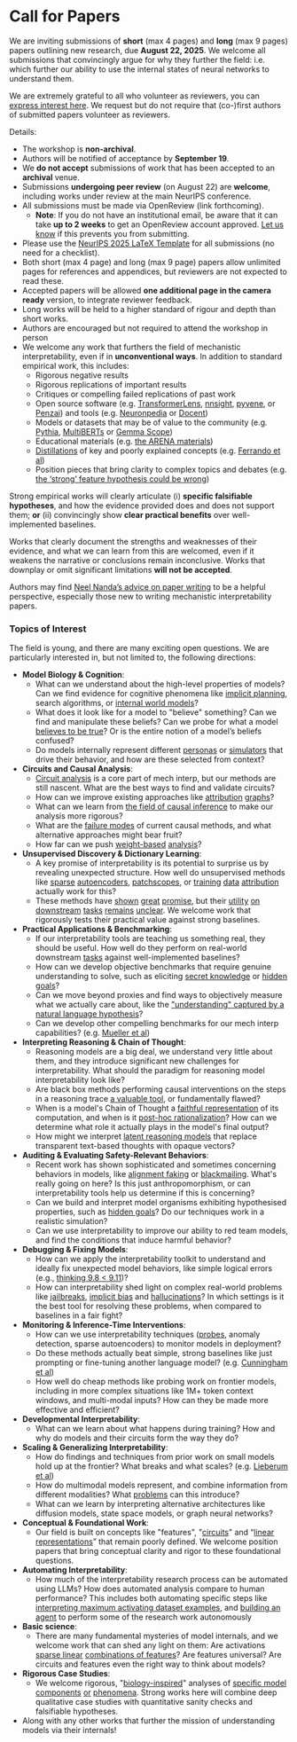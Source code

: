 # Call for Papers
We are inviting submissions of **short** (max 4 pages) and **long** (max 9 pages) papers outlining new research, due **August 22, 2025**. We welcome all submissions that convincingly argue for why they further the field: i.e. which further our ability to use the internal states of neural networks to understand them. 

We are extremely grateful to all who volunteer as reviewers, you can [express interest here](https://www.google.com/url?q=https://docs.google.com/forms/d/e/1FAIpQLSdiw1SJllzoTz_nqzDTzTOGb9DV3W_truQyh-WvYj_QGIi7Mg/viewform?usp%3Ddialog&sa=D&source=editors&ust=1753229250278835&usg=AOvVaw2vqwEzGxGAiGh7YmzAKlLV). We request but do not require that (co-)first authors of submitted papers volunteer as reviewers. 

Details: 
* The workshop is **non-archival**.
* Authors will be notified of acceptance by **September 19**.
* We **do not accept** submissions of work that has been accepted to an **archival** venue.
* Submissions **undergoing peer review** (on August 22) are **welcome**, including works under review at the main NeurIPS conference.
* All submissions must be made via OpenReview (link forthcoming).
  * **Note**: If you do not have an institutional email, be aware that it can take **up to 2 weeks** to get an OpenReview account approved. [Let us know](mailto:neurips2025@mechinterpworkshop.com) if this prevents you from submitting.
* Please use the [NeurIPS 2025 LaTeX Template](https://www.google.com/url?q=https://media.neurips.cc/Conferences/NeurIPS2025/Styles.zip&sa=D&source=editors&ust=1753229250281760&usg=AOvVaw3bF2z5C0eLVaVpGi8RwDO3) for all submissions (no need for a checklist).
* Both short (max 4 page) and long (max 9 page) papers allow unlimited pages for references and appendices, but reviewers are not expected to read these.
* Accepted papers will be allowed **one additional page in the camera ready** version, to integrate reviewer feedback.
* Long works will be held to a higher standard of rigour and depth than short works.
* Authors are encouraged but not required to attend the workshop in person
* We welcome any work that furthers the field of mechanistic interpretability, even if in **unconventional ways**. In addition to standard empirical work, this includes:
  * Rigorous negative results
  * Rigorous replications of important results
  * Critiques or compelling failed replications of past work
  * Open source software (e.g. [TransformerLens](https://www.google.com/url?q=https://github.com/neelnanda-io/TransformerLens&sa=D&source=editors&ust=1753229250284206&usg=AOvVaw02lNj8WvaywFILrG8C8UD5), [nnsight](https://www.google.com/url?q=https://github.com/ndif-team/nnsight&sa=D&source=editors&ust=1753229250284376&usg=AOvVaw3KxLbnltGm4yqvS1nxBONR), [pyvene](https://www.google.com/url?q=https://github.com/stanfordnlp/pyvene/tree/main/pyvene/models/mlp&sa=D&source=editors&ust=1753229250284549&usg=AOvVaw2uH6vSQ2NEJ-2NiHC7P6Uo), or [Penzai](https://www.google.com/url?q=https://github.com/google-deepmind/penzai&sa=D&source=editors&ust=1753229250284781&usg=AOvVaw34Muf8Q_DSqSODymuE9gR6)) and tools (e.g. [Neuronpedia](https://www.google.com/url?q=http://neuronpedia.org&sa=D&source=editors&ust=1753229250284979&usg=AOvVaw0qO7CyUHp71n6L-i3qHjfp) or [Docent](https://www.google.com/url?q=https://transluce.org/introducing-docent&sa=D&source=editors&ust=1753229250285188&usg=AOvVaw3eVwNrEBojJSxB6S98FWd_))
  * Models or datasets that may be of value to the community (e.g. [Pythia](https://www.google.com/url?q=https://arxiv.org/abs/2304.01373&sa=D&source=editors&ust=1753229250285769&usg=AOvVaw0rEmKbSVVd3FQ8WuMc0Qq9), [MultiBERTs](https://www.google.com/url?q=https://arxiv.org/abs/2106.16163&sa=D&source=editors&ust=1753229250285937&usg=AOvVaw0mjkiR-ANbH2ZqBb-z9YhO) or [Gemma Scope](https://www.google.com/url?q=https://arxiv.org/abs/2408.05147&sa=D&source=editors&ust=1753229250286122&usg=AOvVaw0dAH9SOHB2t6mHgiMg7N5m))
  * Educational materials (e.g. [the ARENA materials](https://www.google.com/url?q=https://arena3-chapter1-transformer-interp.streamlit.app/&sa=D&source=editors&ust=1753229250286555&usg=AOvVaw0skB-0hQ6UMkwZhAFlutKh))
  * [Distillations](https://www.google.com/url?q=https://distill.pub/2017/research-debt/&sa=D&source=editors&ust=1753229250286818&usg=AOvVaw1K9OV3JWYnv9Odf_xM5NJN) of key and poorly explained concepts (e.g. [Ferrando et al](https://www.google.com/url?q=https://arxiv.org/abs/2405.00208&sa=D&source=editors&ust=1753229250287137&usg=AOvVaw3OXSLKMaKl3ULak_9XfHEA))
  * Position pieces that bring clarity to complex topics and debates (e.g. [the ‘strong’ feature hypothesis could be wrong](https://www.google.com/url?q=https://www.alignmentforum.org/posts/tojtPCCRpKLSHBdpn/the-strong-feature-hypothesis-could-be-wrong&sa=D&source=editors&ust=1753229250287996&usg=AOvVaw1fmDFlZv4p4dtQOoj3ahFz))

Strong empirical works will clearly articulate (i) **specific falsifiable hypotheses**, and how the evidence provided does and does not support them; **or** (ii) convincingly show **clear practical benefits** over well-implemented baselines. 

Works that clearly document the strengths and weaknesses of their evidence, and what we can learn from this are welcomed, even if it weakens the narrative or conclusions remain inconclusive. Works that downplay or omit significant limitations **will not be accepted**. 

Authors may find [Neel Nanda’s advice on paper writing](https://www.google.com/url?q=https://www.alignmentforum.org/posts/eJGptPbbFPZGLpjsp/highly-opinionated-advice-on-how-to-write-ml-papers&sa=D&source=editors&ust=1753229250290300&usg=AOvVaw0e6VtqG6cUp69kpJe32UST) to be a helpful perspective, especially those new to writing mechanistic interpretability papers. 
### Topics of Interest
The field is young, and there are many exciting open questions. We are particularly interested in, but not limited to, the following directions: 
* **Model Biology & Cognition**:
  * What can we understand about the high-level properties of models? Can we find evidence for cognitive phenomena like [implicit planning](https://www.google.com/url?q=https://transformer-circuits.pub/2025/attribution-graphs/biology.html%23dives-poems&sa=D&source=editors&ust=1753229250292285&usg=AOvVaw0fIHMOFhRDC-vV2j0V1saL), search algorithms, or [internal world models](https://www.google.com/url?q=https://arxiv.org/abs/2210.13382&sa=D&source=editors&ust=1753229250292558&usg=AOvVaw1UF6KCCmu8XcPfACIdNXwu)?
  * What does it look like for a model to "believe" something? Can we find and manipulate these beliefs? Can we probe for what a model [believes to be true](https://www.google.com/url?q=https://arxiv.org/abs/2310.06824&sa=D&source=editors&ust=1753229250293327&usg=AOvVaw0YKPohCWNZ6fdk0cBjjGGY)? Or is the entire notion of a model’s beliefs confused?
  * Do models internally represent different [personas](https://www.google.com/url?q=https://arxiv.org/abs/2406.12094&sa=D&source=editors&ust=1753229250293870&usg=AOvVaw0aXzRn0kfL6fUJTlbdOQdE) or [simulators](https://www.google.com/url?q=https://www.nature.com/articles/s41586-023-06647-8&sa=D&source=editors&ust=1753229250294070&usg=AOvVaw0CGeZ1N8Kan4XrlgSGnEAI) that drive their behavior, and how are these selected from context?
* **Circuits and Causal Analysis**:
  * [Circuit analysis](https://www.google.com/url?q=https://distill.pub/2020/circuits/zoom-in/&sa=D&source=editors&ust=1753229250294757&usg=AOvVaw2FDwTMqjEVYwRApqIBk-Zn) is a core part of mech interp, but our methods are still nascent. What are the best ways to find and validate circuits?
  * How can we improve existing approaches like [attribution](https://www.google.com/url?q=https://arxiv.org/abs/2406.11944&sa=D&source=editors&ust=1753229250295610&usg=AOvVaw0yAHvvm6nGhu_TQ1qQo-L3) [graphs](https://www.google.com/url?q=https://transformer-circuits.pub/2025/attribution-graphs/methods.html&sa=D&source=editors&ust=1753229250295925&usg=AOvVaw02czvNQdbFQ4JPBHHenhh3)?
  * What can we learn from [the field of causal inference](https://www.google.com/url?q=https://arxiv.org/abs/2407.04690&sa=D&source=editors&ust=1753229250296434&usg=AOvVaw0Zoierh41bYvzU6vkyowUl) to make our analysis more rigorous?
  * What are the [failure modes](https://www.google.com/url?q=https://arxiv.org/abs/2307.15771&sa=D&source=editors&ust=1753229250296875&usg=AOvVaw1h8ZrdRPoQLBa_q1cq6m4e) of current causal methods, and what alternative approaches might bear fruit?
  * How far can we push [weight-based](https://www.google.com/url?q=https://arxiv.org/abs/2301.05217&sa=D&source=editors&ust=1753229250297544&usg=AOvVaw3O5rPFi1P-nO1AWNetkn28) [analysis](https://www.google.com/url?q=https://arxiv.org/abs/2410.08417&sa=D&source=editors&ust=1753229250297731&usg=AOvVaw1jXaTSWkw1qmuaOxp9F540)?
* **Unsupervised Discovery & Dictionary Learning**:
  * A key promise of interpretability is its potential to surprise us by revealing unexpected structure. How well do unsupervised methods like [sparse](https://www.google.com/url?q=https://arxiv.org/abs/2103.15949&sa=D&source=editors&ust=1753229250298687&usg=AOvVaw0hmMEH58BFQ3bPqfT_zVk5) [autoencoders](https://www.google.com/url?q=https://transformer-circuits.pub/2023/monosemantic-features&sa=D&source=editors&ust=1753229250298993&usg=AOvVaw2WbiFb762jl0mrqZqMqpp7), [patch](https://www.google.com/url?q=https://arxiv.org/abs/2401.06102&sa=D&source=editors&ust=1753229250299186&usg=AOvVaw0EkWh4GH5K2UD1o-cCoE5L)[scopes](https://www.google.com/url?q=https://arxiv.org/abs/2403.10949v2&sa=D&source=editors&ust=1753229250299344&usg=AOvVaw02wqYLHejms6wFvXLRQ8gy), or [training](https://www.google.com/url?q=https://proceedings.mlr.press/v70/koh17a?ref%3Dhttps://githubhelp.com&sa=D&source=editors&ust=1753229250299605&usg=AOvVaw07vE5V2N2Xq-WplbsK0HGK) [data](https://www.google.com/url?q=https://arxiv.org/abs/2308.03296&sa=D&source=editors&ust=1753229250299988&usg=AOvVaw3akHn1IRn4yyrDJ72wxIYQ) [attribution](https://www.google.com/url?q=https://arxiv.org/abs/2205.11482&sa=D&source=editors&ust=1753229250300218&usg=AOvVaw1NOxBg7WS3T8sLT7ahm5YC) actually work for this?
  * These methods have [shown](https://www.google.com/url?q=https://transformer-circuits.pub/2024/scaling-monosemanticity/index.html&sa=D&source=editors&ust=1753229250300668&usg=AOvVaw1dT6UqbJoEa0x6v-l35sKX) [great](https://www.google.com/url?q=https://transformer-circuits.pub/2025/attribution-graphs/biology.html&sa=D&source=editors&ust=1753229250300920&usg=AOvVaw2w886wJSK6ewIsKEVdst0x) [promise](https://www.google.com/url?q=https://arxiv.org/abs/2503.10965&sa=D&source=editors&ust=1753229250301158&usg=AOvVaw14ZxZjoeT_xS6fngRTmy87), but their [utility](https://www.google.com/url?q=https://arxiv.org/abs/2502.16681&sa=D&source=editors&ust=1753229250301406&usg=AOvVaw0ART9eQi4MfnVVsjOrMSjF) [on](https://www.google.com/url?q=https://www.tilderesearch.com/blog/sieve&sa=D&source=editors&ust=1753229250301580&usg=AOvVaw2pPCGtJtzoVLhHyJwhjf0n) [downstream](https://www.google.com/url?q=https://arxiv.org/abs/2501.17148&sa=D&source=editors&ust=1753229250301774&usg=AOvVaw33X7apNbEDEG90XqqXbbGI) [tasks](https://www.google.com/url?q=https://transformer-circuits.pub/2024/features-as-classifiers/index.html&sa=D&source=editors&ust=1753229250301982&usg=AOvVaw3Csj5hwHU4s2iOT-x20Ny_) [remains](https://www.google.com/url?q=https://arxiv.org/abs/2502.04382&sa=D&source=editors&ust=1753229250302174&usg=AOvVaw1XDxYhZ--4j5zoBpjBam5J) [unclear](https://www.google.com/url?q=https://www.alignmentforum.org/posts/4uXCAJNuPKtKBsi28/negative-results-for-saes-on-downstream-tasks&sa=D&source=editors&ust=1753229250302450&usg=AOvVaw2FkTPrQ3lIrcQTzlEyEu5s). We welcome work that rigorously tests their practical value against strong baselines.
* **Practical Applications & Benchmarking**:
  * If our interpretability tools are teaching us something real, they should be useful. How well do they perform on real-world downstream [tasks](https://www.google.com/url?q=https://www.lesswrong.com/posts/wGRnzCFcowRCrpX4Y/downstream-applications-as-validation-of-interpretability&sa=D&source=editors&ust=1753229250303761&usg=AOvVaw2Bm7tkjIp_H7W14U2oLl8G) against well-implemented baselines?
  * How can we develop objective benchmarks that require genuine understanding to solve, such as eliciting [secret knowledge](https://www.google.com/url?q=https://arxiv.org/abs/2505.14352&sa=D&source=editors&ust=1753229250304450&usg=AOvVaw1ErvYR37C-blk0xHQmqGMG) or [hidden goals](https://www.google.com/url?q=https://arxiv.org/abs/2503.10965&sa=D&source=editors&ust=1753229250304656&usg=AOvVaw3vXygywsZulB8Uvap82WEH)?
  * Can we move beyond proxies and find ways to objectively measure what we actually care about, like the ["understanding" captured by a natural language hypothesis](https://www.google.com/url?q=https://arxiv.org/abs/2502.04382&sa=D&source=editors&ust=1753229250305397&usg=AOvVaw0zNzQ_H_SoUje6hajm6HI7)?
  * Can we develop other compelling benchmarks for our mech interp capabilities? (e.g. [Mueller et al](https://www.google.com/url?q=https://arxiv.org/abs/2504.13151&sa=D&source=editors&ust=1753229250305965&usg=AOvVaw0aAB4XMSqdz1oaHRmMlpMc))
* **Interpreting Reasoning & Chain of Thought**:
  * Reasoning models are a big deal, we understand very little about them, and they introduce significant new challenges for interpretability. What should the paradigm for reasoning model interpretability look like?
  * Are black box methods performing causal interventions on the steps in a reasoning trace [a valuable tool](https://www.google.com/url?q=https://arxiv.org/abs/2506.19143&sa=D&source=editors&ust=1753229250307620&usg=AOvVaw0JrmmjwBt37lLsMGhd2JFN), or fundamentally flawed?
  * When is a model's Chain of Thought a [faithful representation](https://www.google.com/url?q=https://arxiv.org/abs/2305.04388&sa=D&source=editors&ust=1753229250308164&usg=AOvVaw11Wc3Iz_qkV_5iAsDa6psa) of its computation, and when is it [post-hoc rationalization](https://www.google.com/url?q=https://arxiv.org/abs/2503.08679&sa=D&source=editors&ust=1753229250308496&usg=AOvVaw0LTAltnKlFtfs0fHEUa0YA)? How can we determine what role it actually plays in the model's final output?
  * How might we interpret [latent reasoning models](https://www.google.com/url?q=https://arxiv.org/abs/2412.06769&sa=D&source=editors&ust=1753229250309152&usg=AOvVaw0LR24lpzWvPTzVS1hH8myH) that replace transparent text-based thoughts with opaque vectors?
* **Auditing & Evaluating Safety-Relevant Behaviors**:
  * Recent work has shown sophisticated and sometimes concerning behaviors in models, like [alignment faking](https://www.google.com/url?q=https://arxiv.org/abs/2412.14093&sa=D&source=editors&ust=1753229250310235&usg=AOvVaw2S9izKuOLO0dn1SYyyq-R0) or [blackmailing](https://www.google.com/url?q=https://www.anthropic.com/research/agentic-misalignment&sa=D&source=editors&ust=1753229250310480&usg=AOvVaw1ZJBrbh7SyS8y2GOqmwDLL). What's really going on here? Is this just anthropomorphism, or can interpretability tools help us determine if this is concerning?
  * Can we build and interpret model organisms exhibiting hypothesised properties, such as [hidden goals](https://www.google.com/url?q=https://arxiv.org/abs/2503.10965&sa=D&source=editors&ust=1753229250311209&usg=AOvVaw2yOoUbqNMUMXLU_m-IjsTK)? Do our techniques work in a realistic simulation?
  * Can we use interpretability to improve our ability to red team models, and find the conditions that induce harmful behavior?
* **Debugging & Fixing Models**:
  * How can we apply the interpretability toolkit to understand and ideally fix unexpected model behaviors, like simple logical errors (e.g., [thinking 9.8 < 9.11](https://www.google.com/url?q=https://transluce.org/observability-interface&sa=D&source=editors&ust=1753229250312411&usg=AOvVaw1s05UVZq3sfOXhbofiWyFL))?
  * How can interpretability shed light on complex real-world problems like [jailbreaks](https://www.google.com/url?q=https://transformer-circuits.pub/2025/attribution-graphs/biology.html%23dives-jailbreak&sa=D&source=editors&ust=1753229250312767&usg=AOvVaw1mASluGy1nyWy1BQQtb0eU), [implicit bias](https://www.google.com/url?q=https://arxiv.org/abs/2506.10922&sa=D&source=editors&ust=1753229250312930&usg=AOvVaw0nH6o9OENzJjMbHYU8Fsq7) and [hallucinations](https://www.google.com/url?q=https://arxiv.org/abs/2411.14257&sa=D&source=editors&ust=1753229250313116&usg=AOvVaw20KaO4LNKZ4439OBRUF0iV)? In which settings is it the best tool for resolving these problems, when compared to baselines in a fair fight?
* **Monitoring & Inference-Time Interventions**:
  * How can we use interpretability techniques ([probes](https://www.google.com/url?q=https://arxiv.org/abs/2102.12452&sa=D&source=editors&ust=1753229250314100&usg=AOvVaw3zoWbWu_3wOZOJYqvq5XPc), anomaly detection, sparse autoencoders) to monitor models in deployment?
  * Do these methods actually beat simple, strong baselines like just prompting or fine-tuning another language model? (e.g. [Cunningham et al](https://www.google.com/url?q=https://alignment.anthropic.com/2025/cheap-monitors/&sa=D&source=editors&ust=1753229250315044&usg=AOvVaw1Q5ae6gxKBf2qU1n0PS3vP))
  * How well do cheap methods like probing work on frontier models, including in more complex situations like 1M+ token context windows, and multi-modal inputs? How can they be made more effective and efficient?
* **Developmental Interpretability**:
  * What can we learn about what happens during training? How and why do models and their circuits form the way they do?
* **Scaling & Generalizing Interpretability**:
  * How do findings and techniques from prior work on small models hold up at the frontier? What breaks and what scales? (e.g. [Lieberum et al](https://www.google.com/url?q=https://arxiv.org/abs/2307.09458&sa=D&source=editors&ust=1753229250317573&usg=AOvVaw3cB8GfanoMrvELMkSaEGa6))
  * How do multimodal models represent, and combine information from different modalities? What [problems](https://www.google.com/url?q=https://openreview.net/pdf?id%3DVUhRdZp8ke&sa=D&source=editors&ust=1753229250318185&usg=AOvVaw2XehhS0yKjxwBZTZwgy6sB) can this introduce?
  * What can we learn by interpreting alternative architectures like diffusion models, state space models, or graph neural networks?
* **Conceptual & Foundational Work**:
  * Our field is built on concepts like "features", "[circuits](https://www.google.com/url?q=https://distill.pub/2020/circuits/zoom-in/&sa=D&source=editors&ust=1753229250319883&usg=AOvVaw20EmKsoj_et0pVlqKpnzwX)" and “[linear representations](https://www.google.com/url?q=https://transformer-circuits.pub/2024/july-update/index.html%23linear-representations&sa=D&source=editors&ust=1753229250320220&usg=AOvVaw2OHJDmF8OS6v-Illw5yEGH)” that remain poorly defined. We welcome position papers that bring conceptual clarity and rigor to these foundational questions.
* **Automating Interpretability**:
  * How much of the interpretability research process can be automated using LLMs? How does automated analysis compare to human performance? This includes both automating specific steps like [interpreting maximum activating dataset examples](https://www.google.com/url?q=https://openaipublic.blob.core.windows.net/neuron-explainer/paper/index.html&sa=D&source=editors&ust=1753229250322370&usg=AOvVaw2Elz4j4UZW6jFBUgn-h06P), and [building an agent](https://www.google.com/url?q=https://arxiv.org/abs/2404.14394&sa=D&source=editors&ust=1753229250322665&usg=AOvVaw2FtIm0MIcA20rIP_FUTKRG) to perform some of the research work autonomously
* **Basic science**:
  * There are many fundamental mysteries of model internals, and we welcome work that can shed any light on them: Are activations [sparse linear](https://www.google.com/url?q=https://arxiv.org/abs/1601.03764&sa=D&source=editors&ust=1753229250323697&usg=AOvVaw2fBN8d1uM3jIFXP1WVUmvt) [combinations of features](https://www.google.com/url?q=https://transformer-circuits.pub/2022/toy_model/index.html&sa=D&source=editors&ust=1753229250323978&usg=AOvVaw0Hiq7Rf-RR-k742IU2vRGM)? Are features universal? Are circuits and features even the right way to think about models?
* **Rigorous Case Studies**:
  * We welcome rigorous, "[biology-inspired](https://www.google.com/url?q=https://distill.pub/2020/circuits/curve-circuits/&sa=D&source=editors&ust=1753229250324817&usg=AOvVaw0nRR2cLbrLnGicvwMhnYXs)" analyses of [specific model](https://www.google.com/url?q=https://arxiv.org/abs/2310.04625&sa=D&source=editors&ust=1753229250324984&usg=AOvVaw36vXMq_lTU_aCiME5h13dj) [components](https://www.google.com/url?q=https://transformer-circuits.pub/2024/scaling-monosemanticity/index.html&sa=D&source=editors&ust=1753229250325149&usg=AOvVaw2-Qv2-PugSsJHhPlLXdg-j) [or](https://www.google.com/url?q=https://arxiv.org/abs/2305.01610&sa=D&source=editors&ust=1753229250325293&usg=AOvVaw20sX4BCAhelKvlsFMqYsrc) [phenomena](https://www.google.com/url?q=https://arxiv.org/abs/2306.09346&sa=D&source=editors&ust=1753229250325405&usg=AOvVaw1yObMgnAS232ifBCiLogif). Strong works here will combine deep qualitative case studies with quantitative sanity checks and falsifiable hypotheses.
* Along with any other works that further the mission of understanding models via their internals!